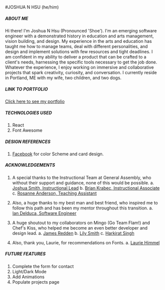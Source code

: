 #JOSHUA N HSU (he/him)

##### ABOUT ME 
Hi there! I'm Joshua N Hsu (Pronounced 'Shoe').  I'm an emerging software engineer with a demonstrated history in education and arts management, vision building, and design. My experience in the arts and education has taught me how to manage teams, deal with different personalities, and design and implement solutions with few resources and tight deadlines. I am confident in my ability to deliver a product that can be crafted to a client's needs, harnessing the specific tools necessary to get the job done. Whatever the experience, I enjoy working on immersive and collaborative projects that spark creativity, curiosity, and conversation. I currently reside in Portland, ME with my wife, two children, and two dogs.



##### LINK TO PORTFOLIO 
[Click here to see my portfolio](https://joshuahsu.netlify.app/)

##### TECHNOLOGIES USED 
1. React 
2. Font Awesome

##### DESIGN REFERENCES 
1. [Facebook](https://www.facebook.com/) for color Scheme and card design.  

##### ACKNOWLEDGEMENTS

1. A special thanks to the Instructional Team at General Assembly, who without their support and guidance, none of this would be possible. 
    a. [Joshua Smith, Instructional Lead](https://www.linkedin.com/in/jws-maker/)
    b. [Brian Krabec, Instructional Associate](https://www.linkedin.com/in/bkrabec/)
    c. [Rosanne Anderson, Teaching Assistant](https://www.linkedin.com/in/rosanne-anderson/)

2. Also, a huge thanks to my best man and best friend, who inspired me to follow this path and has been my mentor throughout this transition. 
    a. [Ian Delduca, Software Engineer](https://www.linkedin.com/in/ian-del-duca-a6a90285/)

3. A huge shoutout to my collaborators on Mingo (Go Team Flam!) and Chef's Kiss, who helped me become an even better developer and design lead. 
    a. [James Redden](https://www.linkedin.com/in/jamesredden1/)
    b. [Lily Smith](https://www.linkedin.com/in/lilliana-r-smith/)
    c. [Harkirat Singh](https://www.linkedin.com/in/harkirat-singh-hanzra/) 

4. Also, thank you, Laurie, for recommendations on Fonts. 
    a. [Laurie Himmel](https://www.linkedin.com/in/laurie-himmel/)


##### FUTURE FEATURES 
1. Complete the form for contact
2. Light/Dark Mode  
3. Add Animations   
4. Populate projects page
 